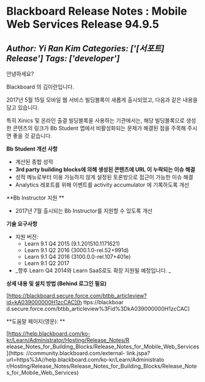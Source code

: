 # Blackboard Release Notes : Mobile Web Services Release 94.9.5
*Author: Yi Ran Kim*
*Categories: ['[서포트] Release']*
*Tags: ['developer']*
---
안녕하세요?

Blackboard 의 김이란입니다.

2017년 5월 15일 모바일 웹 서비스 빌딩블록이 새롭게 출시되었고, 다음과 같은 내용을 담고 있습니다.

특히 Xinics 및 온라인 출결 빌딩블록을 사용하는 기관에서는, 해당 빌딩블록으로 생성한 콘텐츠의 링크가 Bb Student 앱에서
비활성화되는 문제가 해결된 점을 주목해 주시면 좋을 것 같습니다.

**Bb Student 개선 사항**

  * 계산된 종합 성적
  * **3rd party building blocks에 의해 생성된 콘텐츠에 URL 이 누락되는 이슈 해결**
  * 성적 메뉴로부터 이용 가능하지 않게 설정된 토론방으로 접근이 가능한 이슈 해결 
  * Analytics 레포트를 위해 이벤트를 activity accumulator 에 기록하도록 개선 

**Bb Instructor 지원 **

  * 2017년 7월 출시되는 Bb Instructor를 지원할 수 있도록 개선 

**기술 요구사항**

  * 지원 버전: 
    * Learn 9.1 Q4 2015 (9.1.201510.1171621)
    * Learn 9.1 Q2 2016 (3000.1.0-rel.52+991d) 
    * Learn 9.1 Q4 2016 (3100.0.0-rel.107+401e)
    * Learn 9.1 Q2 2017 
  * _향후 Learn Q4 2014와 Learn SaaS로도 확장 지원될 예정입니다. _

**상세 내용 및 설치 방법 (Behind 로그인 필요)**

[https://blackboard.secure.force.com/btbb_articleview?id=kA039000000H1zcCAC](h
ttps://blackboar
d.secure.force.com/btbb_articleview%3Fid%3DkA039000000H1zcCAC)

**도움말 페이지(영문): **

[https://help.blackboard.com/ko-kr/Learn/Administrator/Hosting/Release_Notes/R
elease_Notes_for_Building_Blocks/Release_Notes_for_Mobile_Web_Services](https:
//community.blackboard.com/external-
link.jspa?url=https%3A//help.blackboard.com/ko-kr/Learn/Administrato
r/Hosting/Release_Notes/Release_Notes_for_Building_Blocks/Release_Note
s_for_Mobile_Web_Services)

